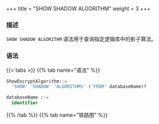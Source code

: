 +++
title = "SHOW SHADOW ALGORITHM"
weight = 3
+++

### 描述

`SHOW SHADOW ALGORITHM` 语法用于查询指定逻辑库中的影子算法。

### 语法

{{< tabs >}}
{{% tab name="语法" %}}
```sql
ShowEncryptAlgorithm::=
  'SHOW' 'SHADOW' 'ALGORITHMS' ('FROM' databaseName)?

databaseName ::=
  identifier
```
{{% /tab %}}
{{% tab name="铁路图" %}}
<iframe frameborder="0" name="diagram" id="diagram" width="100%" height="100%"></iframe>
{{% /tab %}}
{{< /tabs >}}

### 补充说明

- 未指定 `databaseName` 时，默认是当前使用的 `DATABASE`。 如果也未使用 `DATABASE` 则会提示 `No database selected`。

### 返回值说明

| 列                     | 说明     |
|-----------------------|--------|
| shadow_algorithm_name | 影子算法名称 |
| type                  | 算法类型   |
| props                 | 算法参数   |
| is_default            | 是否默认   |

### 示例

- 查询指定逻辑库中的影子算法

```sql
SHOW SHADOW ALGORITHMS FROM shadow_db;
```

```sql
mysql> SHOW SHADOW ALGORITHMS FROM shadow_db;
+-------------------------+-------------+-----------------------------------------+------------+
| shadow_algorithm_name   | type        | props                                   | is_default |
+-------------------------+-------------+-----------------------------------------+------------+
| user_id_match_algorithm | VALUE_MATCH | column=user_id,operation=insert,value=1 | false      |
+-------------------------+-------------+-----------------------------------------+------------+
1 row in set (0.00 sec)
```

- 查询当前逻辑库中的影子算法

```sql
SHOW SHADOW ALGORITHMS;
```

```sql
mysql> SHOW SHADOW ALGORITHMS;
+-------------------------+-------------+-----------------------------------------+------------+
| shadow_algorithm_name   | type        | props                                   | is_default |
+-------------------------+-------------+-----------------------------------------+------------+
| user_id_match_algorithm | VALUE_MATCH | column=user_id,operation=insert,value=1 | false      |
+-------------------------+-------------+-----------------------------------------+------------+
1 row in set (0.00 sec)
```


### 保留字

`SHOW`、`SHADOW`、`ALGORITHMS`、`FROM`

### 相关链接

- [保留字](/cn/user-manual/shardingsphere-proxy/distsql/syntax/reserved-word/)

